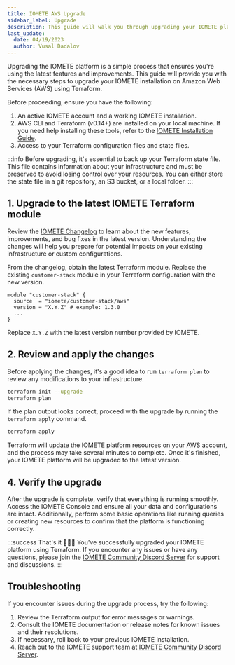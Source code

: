 ```yaml
---
title: IOMETE AWS Upgrade
sidebar_label: Upgrade
description: This guide will walk you through upgrading your IOMETE platform using Terraform on Amazon Web Services (AWS).
last_update:
  date: 04/19/2023
  author: Vusal Dadalov
---
```


Upgrading the IOMETE platform is a simple process that ensures you're using the latest features and improvements. This guide will provide you with the necessary steps to upgrade your IOMETE installation on Amazon Web Services (AWS) using Terraform.

Before proceeding, ensure you have the following:

1. An active IOMETE account and a working IOMETE installation.
2. AWS CLI and Terraform (v0.14+) are installed on your local machine. If you need help installing these tools, refer to the [IOMETE Installation Guide](install).
3. Access to your Terraform configuration files and state files.

:::info
Before upgrading, it's essential to back up your Terraform state file.
This file contains information about your infrastructure and must be preserved to avoid losing control over your resources.
You can either store the state file in a git repository, an S3 bucket, or a local folder.
:::

## 1. Upgrade to the latest IOMETE Terraform module

Review the [IOMETE Changelog](changelog) to learn about the new features, improvements, and bug fixes in the latest version. Understanding the changes will help you prepare for potential impacts on your existing infrastructure or custom configurations.

From the changelog, obtain the latest Terraform module. Replace the existing `customer-stack` module in your Terraform configuration with the new version.

```hcl
module "customer-stack" {
  source  = "iomete/customer-stack/aws"
  version = "X.Y.Z" # example: 1.3.0
  ...
}
```

Replace `X.Y.Z` with the latest version number provided by IOMETE.

## 2. Review and apply the changes

Before applying the changes, it's a good idea to run `terraform plan` to review any modifications to your infrastructure.

```bash
terraform init --upgrade
terraform plan
```

If the plan output looks correct, proceed with the upgrade by running the `terraform apply` command.

```bash
terraform apply
```

Terraform will update the IOMETE platform resources on your AWS account, and the process may take several minutes to complete.
Once it's finished, your IOMETE platform will be upgraded to the latest version.

## 4. Verify the upgrade

After the upgrade is complete, verify that everything is running smoothly. Access the IOMETE Console and ensure all your data and configurations are intact. Additionally, perform some basic operations like running queries or creating new resources to confirm that the platform is functioning correctly.

:::success That's it 🎉🎉🎉
You've successfully upgraded your IOMETE platform using Terraform. If you encounter any issues or have any questions, please join the [IOMETE Community Discord Server](https://discord.gg/26GeyJx3Ut) for support and discussions.
:::

## Troubleshooting

If you encounter issues during the upgrade process, try the following:

1. Review the Terraform output for error messages or warnings.
2. Consult the IOMETE documentation or release notes for known issues and their resolutions.
3. If necessary, roll back to your previous IOMETE installation.
4. Reach out to the IOMETE support team at [IOMETE Community Discord Server](https://discord.gg/26GeyJx3Ut).